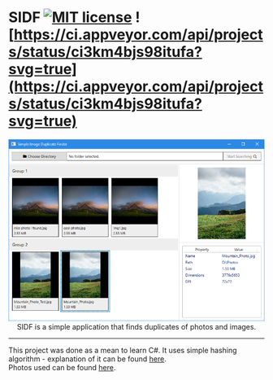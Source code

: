 # SIDF [![MIT license](https://img.shields.io/badge/License-MIT-blue.svg)](https://lbesson.mit-license.org/) ![https://ci.appveyor.com/api/projects/status/ci3km4bjs98itufa?svg=true](https://ci.appveyor.com/api/projects/status/ci3km4bjs98itufa?svg=true)


<p align="center">
  <img src="https://github.com/PercentEquals/SIDF/blob/master/Preview.png" alt="Preview"></a><br />
  SIDF is a simple application that finds duplicates of photos and images.  
</p>

---

This project was done as a mean to learn C#. It uses simple hashing algorithm - explanation of it can be found [here](https://stackoverflow.com/questions/35151067/algorithm-to-compare-two-images-in-c-sharp).  
Photos used can be found [here](https://unsplash.com/@pavan_nicola).
